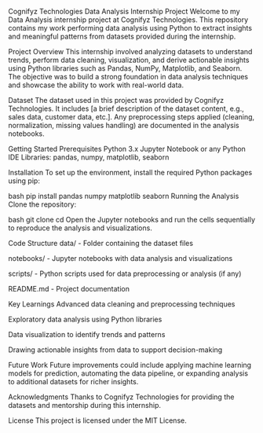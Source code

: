 Cognifyz Technologies Data Analysis Internship Project
Welcome to my Data Analysis internship project at Cognifyz Technologies. This repository contains my work performing data analysis using Python to extract insights and meaningful patterns from datasets provided during the internship.

Project Overview
This internship involved analyzing datasets to understand trends, perform data cleaning, visualization, and derive actionable insights using Python libraries such as Pandas, NumPy, Matplotlib, and Seaborn. The objective was to build a strong foundation in data analysis techniques and showcase the ability to work with real-world data.

Dataset
The dataset used in this project was provided by Cognifyz Technologies. It includes [a brief description of the dataset content, e.g., sales data, customer data, etc.]. Any preprocessing steps applied (cleaning, normalization, missing values handling) are documented in the analysis notebooks.

Getting Started
Prerequisites
Python 3.x
Jupyter Notebook or any Python IDE
Libraries: pandas, numpy, matplotlib, seaborn

Installation
To set up the environment, install the required Python packages using pip:

bash
pip install pandas numpy matplotlib seaborn
Running the Analysis
Clone the repository:

bash
git clone <repository-url>
cd <repository-folder>
Open the Jupyter notebooks and run the cells sequentially to reproduce the analysis and visualizations.

Code Structure
data/ - Folder containing the dataset files

notebooks/ - Jupyter notebooks with data analysis and visualizations

scripts/ - Python scripts used for data preprocessing or analysis (if any)

README.md - Project documentation

Key Learnings
Advanced data cleaning and preprocessing techniques

Exploratory data analysis using Python libraries

Data visualization to identify trends and patterns

Drawing actionable insights from data to support decision-making

Future Work
Future improvements could include applying machine learning models for prediction, automating the data pipeline, or expanding analysis to additional datasets for richer insights.

Acknowledgments
Thanks to Cognifyz Technologies for providing the datasets and mentorship during this internship.

License
This project is licensed under the MIT License.
